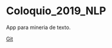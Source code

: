 # Coloquio_2019_NLP

App para mineria de texto.

<a href="https://hebermudezg.github.io/Coloquio_2019_NLP/git_hub.html">Git</a>